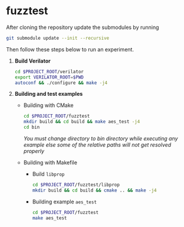 # fuzztest
After cloning the repository update the submodules by running
```bash
git submodule update --init --recursive
```
Then follow these steps below to run an experiment.

1. **Build Verilator**
   ```bash
   cd $PROJECT_ROOT/verilator
   export VERILATOR_ROOT=$PWD
   autoconf && ./configure && make -j4
   ```

2. **Building and test examples**
    - Building with CMake
         ```bash
         cd $PROJECT_ROOT/fuzztest
         mkdir build && cd build && make aes_test -j4
         cd bin
         ```
         *You must change directory to bin directory while executing any example else some of the relative paths will not get resolved properly*
     
    - Building with Makefile
   
        - Build `libprop`
     
           ```bash
           cd $PROJECT_ROOT/fuzztest/libprop
           mkdir build && cd build && cmake .. && make -j4
           ```
         - Building example `aes_test`
     
           ```bash
           cd $PROJECT_ROOT/fuzztest
           make aes_test
           ```
